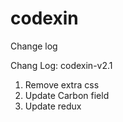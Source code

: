 # codexin


Change  log

Chang Log: codexin-v2.1
1. Remove extra css 
2. Update Carbon field 
3. Update redux
